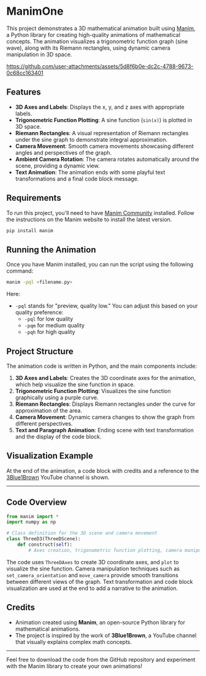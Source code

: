 # ManimOne

This project demonstrates a 3D mathematical animation built using [Manim](https://www.manim.community/), a Python library for creating high-quality animations of mathematical concepts. The animation visualizes a trigonometric function graph (sine wave), along with its Riemann rectangles, using dynamic camera manipulation in 3D space.

https://github.com/user-attachments/assets/5d8f6b0e-dc2c-4788-9673-0c68cc163401

## Features

- **3D Axes and Labels**: Displays the x, y, and z axes with appropriate labels.
- **Trigonometric Function Plotting**: A sine function (`sin(x)`) is plotted in 3D space.
- **Riemann Rectangles**: A visual representation of Riemann rectangles under the sine graph to demonstrate integral approximation.
- **Camera Movement**: Smooth camera movements showcasing different angles and perspectives of the graph.
- **Ambient Camera Rotation**: The camera rotates automatically around the scene, providing a dynamic view.
- **Text Animation**: The animation ends with some playful text transformations and a final code block message.

## Requirements

To run this project, you'll need to have [Manim Community](https://docs.manim.community/en/stable/installation.html) installed. Follow the instructions on the Manim website to install the latest version.

```bash
pip install manim
```

## Running the Animation

Once you have Manim installed, you can run the script using the following command:

```bash
manim -pql <filename.py>
```

Here:

- `-pql` stands for "preview, quality low." You can adjust this based on your quality preference:
  - `-pql` for low quality
  - `-pqm` for medium quality
  - `-pqh` for high quality

## Project Structure

The animation code is written in Python, and the main components include:

1. **3D Axes and Labels**: Creates the 3D coordinate axes for the animation, which help visualize the sine function in space.
2. **Trigonometric Function Plotting**: Visualizes the sine function graphically using a purple curve.
3. **Riemann Rectangles**: Displays Riemann rectangles under the curve for approximation of the area.
4. **Camera Movement**: Dynamic camera changes to show the graph from different perspectives.
5. **Text and Paragraph Animation**: Ending scene with text transformation and the display of the code block.

## Visualization Example

At the end of the animation, a code block with credits and a reference to the [3Blue1Brown](https://www.3blue1brown.com/) YouTube channel is shown.

---

## Code Overview

```python
from manim import *
import numpy as np

# Class definition for the 3D scene and camera movement
class ThreeD3(ThreeDScene):
    def construct(self):
        # Axes creation, trigonometric function plotting, camera manipulation, and animations
```

The code uses `ThreeDAxes` to create 3D coordinate axes, and `plot` to visualize the sine function. Camera manipulation techniques such as `set_camera_orientation` and `move_camera` provide smooth transitions between different views of the graph. Text transformation and code block visualization are used at the end to add a narrative to the animation.

## Credits

- Animation created using **Manim**, an open-source Python library for mathematical animations.
- The project is inspired by the work of **3Blue1Brown**, a YouTube channel that visually explains complex math concepts.

---

Feel free to download the code from the GitHub repository and experiment with the Manim library to create your own animations!

